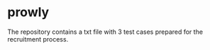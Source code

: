 # prowly
The repository contains a txt file with 3 test cases prepared for the recruitment process. 
